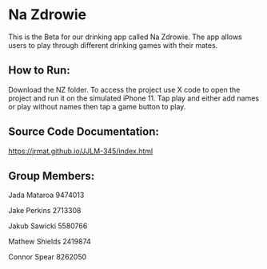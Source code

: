 # Na Zdrowie

This is the Beta for our drinking app called Na Zdrowie. The app allows users to play through different drinking games with their mates.

## How to Run:
Download the NZ folder. To access the project use X code to open the project and run it on the simulated iPhone 11. Tap play and either add names or play without names then tap a game button to play.

## Source Code Documentation:
https://jrmat.github.io/JJLM-345/index.html

## Group Members:
Jada Mataroa 9474013

Jake Perkins 2713308

Jakub Sawicki 5580766

Mathew Shields 2419874

Connor Spear 8262050
